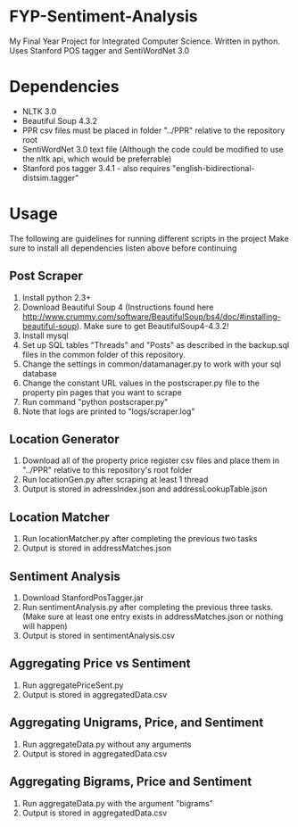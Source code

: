 # FYP-Sentiment-Analysis
My Final Year Project for Integrated Computer Science. 
Written in python. 
Uses Stanford POS tagger and SentiWordNet 3.0

# Dependencies
* NLTK 3.0
* Beautiful Soup 4.3.2
* PPR csv files must be placed in folder "../PPR" relative to the repository root
* SentiWordNet 3.0 text file (Although the code could be modified to use the nltk api, which would be preferrable)
* Stanford pos tagger 3.4.1 - also requires "english-bidirectional-distsim.tagger"

# Usage

The following are guidelines for running different scripts in the project
Make sure to install all dependencies listen above before continuing

## Post Scraper

1. Install python 2.3+
2. Download Beautiful Soup 4 (Instructions found here http://www.crummy.com/software/BeautifulSoup/bs4/doc/#installing-beautiful-soup). Make sure to get BeautifulSoup4-4.3.2!
2. Install mysql
3. Set up SQL tables "Threads" and "Posts" as described in the backup.sql files in the common folder of this repository.
4. Change the settings in common/datamanager.py to work with your sql database
5. Change the constant URL values in the postscraper.py file to the property pin pages that you want to scrape
6. Run command "python postscraper.py"
7. Note that logs are printed to "logs/scraper.log"

## Location Generator

1. Download all of the property price register csv files and place them in "../PPR" relative to this repository's root folder
2. Run locationGen.py after scraping at least 1 thread
3. Output is stored in adressIndex.json and addressLookupTable.json

## Location Matcher

1. Run locationMatcher.py after completing the previous two tasks
2. Output is stored in addressMatches.json
 
## Sentiment Analysis

1. Download StanfordPosTagger.jar
2. Run sentimentAnalysis.py after completing the previous three tasks. (Make sure at least one entry exists in addressMatches.json or nothing will happen)
3. Output is stored in sentimentAnalysis.csv
 
## Aggregating Price vs Sentiment

1. Run aggregatePriceSent.py
2. Output is stored in aggregatedData.csv

## Aggregating Unigrams, Price, and Sentiment

1. Run aggregateData.py without any arguments
2. Output is stored in aggregatedData.csv

## Aggregating Bigrams, Price and Sentiment

1. Run aggregateData.py with the argument "bigrams"
2. Output is stored in aggregatedData.csv

